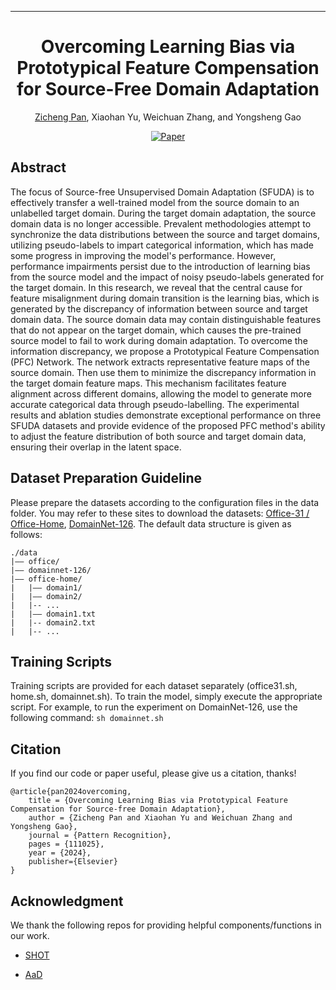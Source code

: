  ---

<div align="center">    
 
# Overcoming Learning Bias via Prototypical Feature Compensation for Source-Free Domain Adaptation

[Zicheng Pan](https://zichengpan.github.io/), Xiaohan Yu, Weichuan Zhang, and Yongsheng Gao

[![Paper](https://img.shields.io/badge/paper-Pattern%20Recognition-blue)](https://www.sciencedirect.com/science/article/pii/S0031320324007763)

</div>

## Abstract
The focus of Source-free Unsupervised Domain Adaptation (SFUDA) is to effectively transfer a well-trained model from the source domain to an unlabelled target domain. During the target domain adaptation, the source domain data is no longer accessible. Prevalent methodologies attempt to synchronize the data distributions between the source and target domains, utilizing pseudo-labels to impart categorical information, which has made some progress in improving the model's performance. However, performance impairments persist due to the introduction of learning bias from the source model and the impact of noisy pseudo-labels generated for the target domain. In this research, we reveal that the central cause for feature misalignment during domain transition is the learning bias, which is generated by the discrepancy of information between source and target domain data. The source domain data may contain distinguishable features that do not appear on the target domain, which causes the pre-trained source model to fail to work during domain adaptation. To overcome the information discrepancy, we propose a Prototypical Feature Compensation (PFC) Network. The network extracts representative feature maps of the source domain. Then use them to minimize the discrepancy information in the target domain feature maps. This mechanism facilitates feature alignment across different domains, allowing the model to generate more accurate categorical data through pseudo-labelling. The experimental results and ablation studies demonstrate exceptional performance on three SFUDA datasets and provide evidence of the proposed PFC method's ability to adjust the feature distribution of both source and target domain data, ensuring their overlap in the latent space. 

## Dataset Preparation Guideline
Please prepare the datasets according to the configuration files in the data folder. You may refer to these sites to download the datasets: [Office-31 / Office-Home](https://github.com/tim-learn/SHOT), [DomainNet-126](https://ai.bu.edu/M3SDA/). The default data structure is given as follows:

```
./data
|–– office/
|–– domainnet-126/
|–– office-home/
|   |–– domain1/
|   |–– domain2/
|   |-- ...
|   |–– domain1.txt
|   |-- domain2.txt
|   |-- ...
```

## Training Scripts
Training scripts are provided for each dataset separately (office31.sh, home.sh, domainnet.sh). To train the model, simply execute the appropriate script. For example, to run the experiment on DomainNet-126, use the following command:
    ```
    sh domainnet.sh
    ```
    
## Citation
If you find our code or paper useful, please give us a citation, thanks!
```
@article{pan2024overcoming,
    title = {Overcoming Learning Bias via Prototypical Feature Compensation for Source-free Domain Adaptation},
    author = {Zicheng Pan and Xiaohan Yu and Weichuan Zhang and Yongsheng Gao},
    journal = {Pattern Recognition},
    pages = {111025},
    year = {2024},
    publisher={Elsevier}
}
```

## Acknowledgment
We thank the following repos for providing helpful components/functions in our work.

- [SHOT](https://github.com/tim-learn/SHOT)

- [AaD](https://github.com/Albert0147/AaD_SFDA)

  
